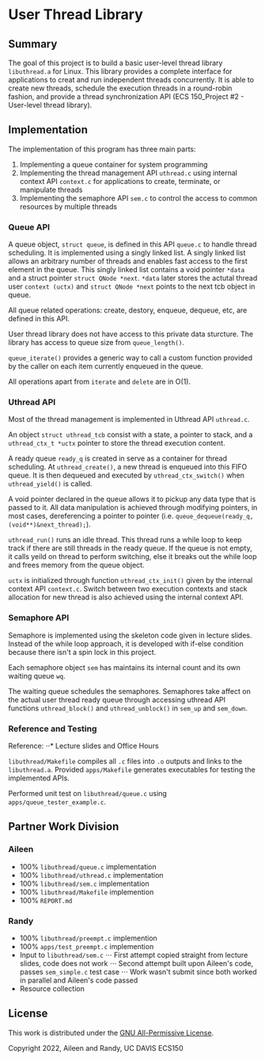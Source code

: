 # User Thread Library

## Summary

The goal of this project is to build a basic user-level thread library `libuthread.a` for Linux. This library provides a complete interface for applications to creat and run independent threads concurrently. It is able to create new threads, schedule the execution threads in a round-robin fashion, and provide a thread synchronization API (ECS 150_Project #2 - User-level thread library).

## Implementation

The implementation of this program has three main parts:

1. Implementing a queue container for system programming
2. Implementing the thread management API `uthread.c` using internal context API `context.c` for applications to create, terminate, or manipulate threads
3. Implementing the semaphore API `sem.c` to control the access to common resources by multiple threads


### Queue API

A queue object, `struct queue`, is defined in this API `queue.c` to handle thread scheduling. It is implemented using a singly linked list. A singly linked list allows an arbitrary number of threads and enables fast access to the first element in the queue. This singly linked list contains a void pointer `*data` and a struct pointer `struct QNode *next`. `*data` later stores the actutal thread user `context (uctx)` and `struct QNode *next` points to the next tcb object in queue. 

All queue related operations: create, destory, enqueue, dequeue, etc, are defined in this API.

User thread library does not have access to this private data sturcture. The library has access to queue size from `queue_length()`.

`queue_iterate()` provides a generic way to call a custom function provided by the caller on each item currently enqueued in the queue.

All operations apart from `iterate` and `delete` are in O(1).


### Uthread API

Most of the thread management is implemented in Uthread API `uthread.c`.

An object `struct uthread_tcb` consist with a state, a pointer to stack, and a `uthread_ctx_t *uctx` pointer to store the thread execution content. 

A ready queue `ready_q` is created in serve as a container for thread scheduling. At `uthread_create()`, a new thread is enqueued into this FIFO queue. It is then dequeued and executed by `uthread_ctx_switch()` when `uthread_yield()` is called. 

A void pointer declared in the queue allows it to pickup any data type that is passed to it. All data manipulation is achieved through modifying pointers, in most cases, dereferencing a pointer to pointer (i.e. `queue_dequeue(ready_q, (void**)&next_thread);`).

`uthread_run()` runs an idle thread. This thread runs a while loop to keep track if there are still threads in the ready queue. If the queue is not empty, it calls yeild on thread to perform switching, else it breaks out the while loop and frees memory from the queue object.

`uctx` is initialized through function `uthread_ctx_init()` given by the internal context API `context.c`. Switch between two execution contexts and stack allocation for new thread is also achieved using the internal context API.


### Semaphore API

Semaphore is implemented using the skeleton code given in lecture slides. Instead of the while loop approach, it is developed with if-else condition because there isn't a spin lock in this project.

Each semaphore object `sem` has maintains its internal count and its own waiting queue `wq`.

The waiting queue schedules the semaphores. Semaphores take affect on the actual user thread ready queue through accessing uthread API functions `uthread_block()` and `uthread_unblock()` in `sem_up` and `sem_down`.

### Reference and Testing

Reference:
⋅⋅* Lecture slides and Office Hours

`libuthread/Makefile` compiles all `.c` files into `.o` outputs and links to the `libuthread.a`. Provided `apps/Makefile` generates executables for testing the implemented APIs.

Performed unit test on `libuthread/queue.c` using `apps/queue_tester_example.c`.

## Partner Work Division

### Aileen
* 100% `libuthread/queue.c` implementation
* 100% `libuthread/uthread.c` implementation
* 100% `libuthread/sem.c` implementation
* 100% `libuthread/Makefile` implemention
* 100% `REPORT.md`

### Randy
* 100% `libuthread/preempt.c` implemention
* 100% `apps/test_preempt.c` implemention
* Input to `libuthread/sem.c`
⋅⋅⋅ First attempt copied straight from lecture slides, code does not work
⋅⋅⋅ Second attempt built upon Aileen's code, passes `sem_simple.c` test case
⋅⋅⋅ Work wasn't submit since both worked in parallel and Aileen's code passed
* Resource collection

## License

This work is distributed under the [GNU All-Permissive
License](https://spdx.org/licenses/FSFAP.html).

Copyright 2022, Aileen and Randy, UC DAVIS ECS150
